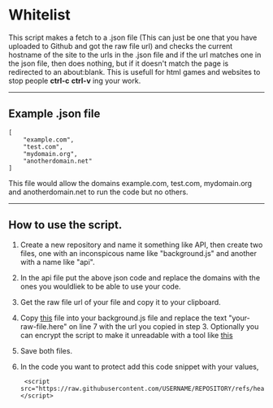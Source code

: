 # Whitelist
This script makes a fetch to a .json file (This can just be one that you have uploaded to Github and got the raw file url) and checks the current hostname of the site to the urls in the  .json file and if the url matches one in the json file, then does nothing, but if it doesn't match the page is redirected to an about:blank. This is usefull for html games and websites to stop people **ctrl-c** **ctrl-v** ing your work.

---
## Example .json file
    [
        "example.com",
        "test.com",
        "mydomain.org",
        "anotherdomain.net"
    ]

This file would allow the domains example.com, test.com, mydomain.org and anotherdomain.net to run the code but no others.

---
## How to use the script.
1. Create a new repository and name it something like API, then create two files, one with an inconspicous name like "background.js" and another with a name like "api".
2. In the api file put the above json code and replace the domains with the ones you wouldliek to be able to use your code.
3. Get the raw file url of your file and copy it to your clipboard.
4. Copy [this](https://github.com/CattiusW/Anti-Pirate/blob/main/whitelist/whitelist.js) file into your background.js file and replace the text "your-raw-file.here" on line 7 with the url you copied in step 3. Optionally you can encrypt the script to make it unreadable with a tool like [this](https://www.html-code-generator.com/tools/html-encrypt-decrypt)
5. Save both files.
6. In the code you want to protect add this code snippet with your values,
   
        <script src="https://raw.githubusercontent.com/USERNAME/REPOSITORY/refs/heads/main/FILE.js"></script>


    
